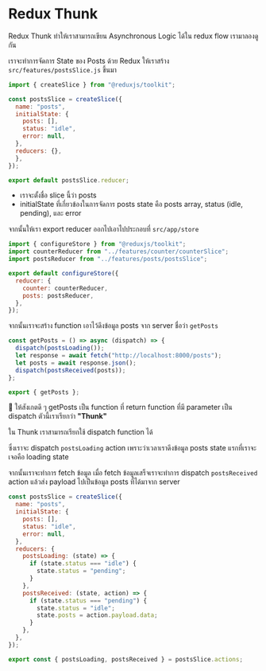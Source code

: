 # Redux Thunk

Redux Thunk ทำให้เราสามารถเขียน Asynchronous Logic ได้ใน redux flow เรามาลองดูกัน

เราจะทำการจัดการ State ของ Posts ด้วย Redux ให้เราสร้าง `src/features/postsSlice.js` ขึ้นมา

```js
import { createSlice } from "@reduxjs/toolkit";

const postsSlice = createSlice({
  name: "posts",
  initialState: {
    posts: [],
    status: "idle",
    error: null,
  },
  reducers: {},
  },
});

export default postsSlice.reducer;
```

- เราจะตั้งชื่อ slice นี้ว่า posts
- initialState ที่เกี่ยวข้องในการจัดการ posts state คือ posts array, status (idle, pending), และ error

จากนั้นให้เรา export reducer ออกไปเอาไปประกอบที่ `src/app/store`

```js
import { configureStore } from "@reduxjs/toolkit";
import counterReducer from "../features/counter/counterSlice";
import postsReducer from "../features/posts/postsSlice";

export default configureStore({
  reducer: {
    counter: counterReducer,
    posts: postsReducer,
  },
});
```

จากนั้นเราจะสร้าง function เอาไว้ดึงข้อมูล posts จาก server ชื่อว่า `getPosts`

```js
const getPosts = () => async (dispatch) => {
  dispatch(postsLoading());
  let response = await fetch("http://localhost:8000/posts");
  let posts = await response.json();
  dispatch(postsReceived(posts));
};

export { getPosts };
```

🌟 ให้สังเกตดี ๆ getPosts เป็น function ที่ return function ที่มี parameter เป็น dispatch ตัวนี้เราเรียกว่า **"Thunk"**

ใน Thunk เราสามารถเรียกใช้ dispatch function ได้

ซึ่งเราจะ dispatch `postsLoading` action เพราะว่าเวลาเราดึงข้อมูล posts state แรกที่เราจะเจอคือ loading state

จากนั้นเราจะทำการ fetch ข้อมูล เมื่อ fetch ข้อมูลเสร็จเราจะทำการ dispatch `postsReceived` action แล้วส่ง payload ไปเป็นข้อมูล posts ที่ได้มาจาก server

```js
const postsSlice = createSlice({
  name: "posts",
  initialState: {
    posts: [],
    status: "idle",
    error: null,
  },
  reducers: {
    postsLoading: (state) => {
      if (state.status === "idle") {
        state.status = "pending";
      }
    },
    postsReceived: (state, action) => {
      if (state.status === "pending") {
        state.status = "idle";
        state.posts = action.payload.data;
      }
    },
  },
});

export const { postsLoading, postsReceived } = postsSlice.actions;
```
